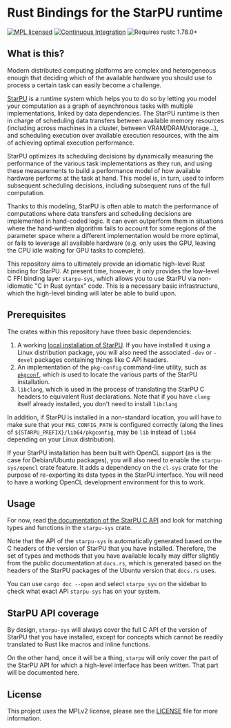 # Rust Bindings for the StarPU runtime

[![MPL licensed](https://img.shields.io/badge/license-MPL-blue.svg)](./LICENSE)<!--[![Package on crates.io](https://img.shields.io/crates/v/starpu.svg)](https://crates.io/crates/starpu) [![Documentation](https://docs.rs/starpu/badge.svg)](https://docs.rs/starpu/)-->
[![Continuous Integration](https://img.shields.io/github/actions/workflow/status/HadrienG2/starpu-rs/ci.yml?branch=master)](https://github.com/HadrienG2/starpu-rs/actions?query=workflow%3A%22Continuous+Integration%22)<!--[![Code coverage](https://codecov.io/gh/HadrienG2/starpu-rs/graph/badge.svg?token=OYWLNUD9AI)](https://codecov.io/gh/HadrienG2/starpu-rs)[![CII Best Practices Summary](https://img.shields.io/cii/summary/7876)](https://www.bestpractices.dev/en/projects/7876)-->
![Requires rustc
1.78.0+](https://img.shields.io/badge/rustc-1.78.0+-lightgray.svg)

## What is this?

Modern distributed computing platforms are complex and heterogeneous enough that
deciding which of the available hardware you should use to process a certain
task can easily become a challenge.

[StarPU](https://starpu.gitlabpages.inria.fr/) is a runtime system which helps
you to do so by letting you model your computation as a graph of asynchronous
tasks with multiple implementations, linked by data dependencies. The StarPU
runtime is then in charge of scheduling data transfers between available memory
resources (including across machines in a cluster, between
VRAM/DRAM/storage...), and scheduling execution over available execution
resources, with the aim of achieving optimal execution performance.

StarPU optimizes its scheduling decisions by dynamically measuring the
performance of the various task implementations as they run, and using these
measurements to build a performance model of how available hardware performs at
the task at hand. This model is, in turn, used to inform subsequent scheduling
decisions, including subsequent runs of the full computation.

Thanks to this modeling, StarPU is often able to match the performance of
computations where data transfers and scheduling decisions are implemented in
hand-coded logic. It can even outperform them in situations where the
hand-written algorithm fails to account for some regions of the parameter space
where a different implementation would be more optimal, or fails to leverage all
available hardware (e.g. only uses the GPU, leaving the CPU idle waiting for GPU
tasks to complete).

This repository aims to ultimately provide an idiomatic high-level Rust binding
for StarPU. At present time, however, it only provides the low-level C FFI
binding layer `starpu-sys`, which allows you to use StarPU via non-idiomatic "C
in Rust syntax" code. This is a necessary basic infrastructure, which the
high-level binding will later be able to build upon.

## Prerequisites

The crates within this repository have three basic dependencies:

1. A working [local installation of
   StarPU](https://files.inria.fr/starpu/doc/html_web_installation/BuildingAndInstallingStarPU.html).
   If you have installed it using a Linux distribution package, you will also
   need the associated `-dev` or `-devel` packages containing things like C API
   headers.
2. An implementation of the `pkg-config` command-line utility, such as
   [`pkgconf`](http://pkgconf.org/features.html), which is used to locate the
   various parts of the StarPU installation.
3. `libclang`, which is used in the process of translating the StarPU C headers
   to equivalent Rust declarations. Note that if you have `clang` itself already
   installed, you don't need to install `libclang`

In addition, if StarPU is installed in a non-standard location, you will have to
make sure that your `PKG_CONFIG_PATH` is configured correctly (along the lines
of `${STARPU_PREFIX}/lib64/pkgconfig`, may be `lib` instead of `lib64` depending
on your Linux distribution).

If your StarPU installation has been built with OpenCL support (as is the case
for Debian/Ubuntu packages), you will also need to enable the
`starpu-sys/opencl` crate feature. It adds a dependency on the `cl-sys` crate
for the purpose of re-exporting its data types in the StarPU interface. You will
need to have a working OpenCL development environment for this to work.

## Usage

For now, read [the documentation of the StarPU C
API](https://starpu.gitlabpages.inria.fr/doc.html) and look for matching types
and functions in the `starpu-sys` crate.

Note that the API of the `starpu-sys` is automatically generated based on the C
headers of the version of StarPU that you have installed. Therefore, the set of
types and methods that you have available locally may differ slightly from the
public documentation at `docs.rs`, which is generated based on the headers of
the StarPU packages of the Ubuntu version that `docs.rs` uses.

You can use `cargo doc --open` and select `starpu_sys` on the sidebar to check
what exact API `starpu-sys` has on your system.

## StarPU API coverage

By design, `starpu-sys` will always cover the full C API of the version of
StarPU that you have installed, except for concepts which cannot be readily
translated to Rust like macros and inline functions.

On the other hand, once it will be a thing, `starpu` will only cover the part of
the StarPU API for which a high-level interface has been written. That part will
be documented here.

## License

This project uses the MPLv2 license, please see the
[LICENSE](https://github.com/hadrieng2/starpu-rs/blob/master/LICENSE) file for
more information.
